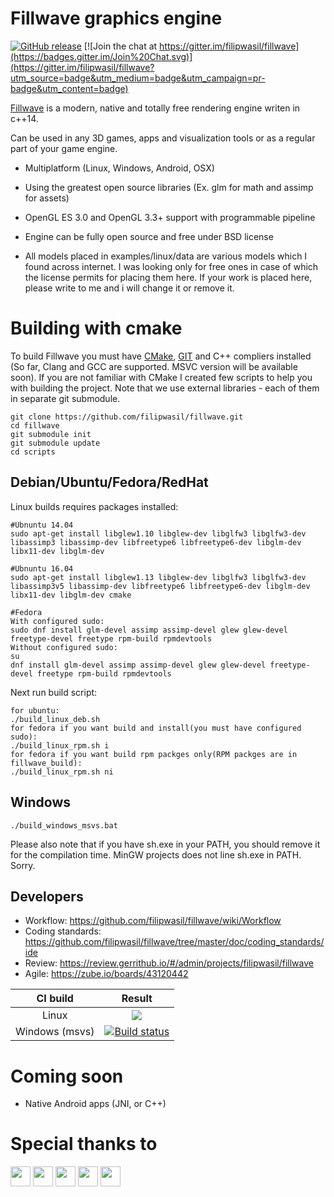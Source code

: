 # Fillwave graphics engine

[Fillwave]: https://filipwasil.bitbucket.io/

[![GitHub release](https://img.shields.io/github/release/filipwasil/fillwave.svg)](https://github.com/filipwasil/fillwave/releases/latest) [![Join the chat at https://gitter.im/filipwasil/fillwave](https://badges.gitter.im/Join%20Chat.svg)](https://gitter.im/filipwasil/fillwave?utm_source=badge&utm_medium=badge&utm_campaign=pr-badge&utm_content=badge)

[Fillwave] is a modern, native and totally free rendering engine writen in c++14.

Can be used in any 3D games, apps and visualization tools or as a regular part of your game engine.

- Multiplatform (Linux, Windows, Android, OSX)
- Using the greatest open source libraries (Ex. glm for math and assimp for assets)
- OpenGL ES 3.0 and OpenGL 3.3+ support with programmable pipeline
- Engine can be fully open source and free under BSD license

- All models placed in examples/linux/data are various models which I found across internet.
  I was looking only for free ones in case of which the license permits for placing them here.
  If your work is placed here, please write to me and i will change it or remove it.

# Building with cmake

To build Fillwave you must have [CMake](https://cmake.org/), [GIT](https://git-scm.com/) and C++ compliers installed (So far, Clang and GCC are supported. MSVC version will be available soon). If you are not familiar with CMake I created few scripts to help you with building the project. Note that we use external libraries - each of them in separate git submodule.

```
git clone https://github.com/filipwasil/fillwave.git
cd fillwave
git submodule init
git submodule update
cd scripts
```

## Debian/Ubuntu/Fedora/RedHat

Linux builds requires packages installed:

```
#Ubnuntu 14.04
sudo apt-get install libglew1.10 libglew-dev libglfw3 libglfw3-dev libassimp3 libassimp-dev libfreetype6 libfreetype6-dev libglm-dev libx11-dev libglm-dev
```

```
#Ubnuntu 16.04
sudo apt-get install libglew1.13 libglew-dev libglfw3 libglfw3-dev libassimp3v5 libassimp-dev libfreetype6 libfreetype6-dev libglm-dev libx11-dev libglm-dev cmake
```

```
#Fedora
With configured sudo:
sudo dnf install glm-devel assimp assimp-devel glew glew-devel freetype-devel freetype rpm-build rpmdevtools
Without configured sudo:
su
dnf install glm-devel assimp assimp-devel glew glew-devel freetype-devel freetype rpm-build rpmdevtools

```


Next run build script:

```
for ubuntu:
./build_linux_deb.sh
for fedora if you want build and install(you must have configured sudo):
./build_linux_rpm.sh i
for fedora if you want build rpm packges only(RPM packges are in fillwave_build):
./build_linux_rpm.sh ni
```

## Windows

```
./build_windows_msvs.bat
```

Please also note that if you have sh.exe in your PATH, you should remove it for the compilation time. MinGW projects does not line sh.exe in PATH. Sorry.

## Developers

* Workflow: https://github.com/filipwasil/fillwave/wiki/Workflow
* Coding standards: https://github.com/filipwasil/fillwave/tree/master/doc/coding_standards/ide
* Review: https://review.gerrithub.io/#/admin/projects/filipwasil/fillwave
* Agile: https://zube.io/boards/43120442


|    CI build    |    Result      |
| :-------------: |:-------------:|
| Linux      | ![](https://travis-ci.org/filipwasil/fillwave.svg?branch=master) |
| Windows (msvs)    | [![Build status](https://ci.appveyor.com/api/projects/status/w5xqq2tntoo9td6k?svg=true)](https://ci.appveyor.com/project/filipwasil/fillwave) |

# Coming soon
- Native Android apps (JNI, or C++)

# Special thanks to
<img src="https://github.com/filipwasil/fillwave/blob/dev_master/ext/support/clion.png" width="32" height="32"> <img src="https://github.com/filipwasil/fillwave/blob/dev_master/ext/support/zube.png" width="32" height="32"> <img src="https://github.com/filipwasil/fillwave/blob/dev_master/ext/support/travis.png" width="32" height="32"> <img src="https://github.com/filipwasil/fillwave/blob/dev_master/ext/support/appveyor.png" width="32" height="32"> <img src="https://github.com/filipwasil/fillwave/blob/dev_master/ext/support/gerrit.png" width="32" height="32">